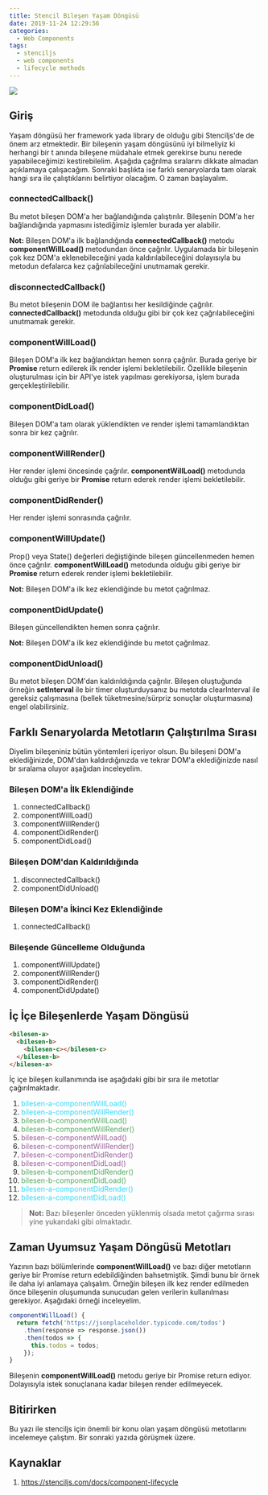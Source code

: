 ```yaml
---
title: Stencil Bileşen Yaşam Döngüsü
date: 2019-11-24 12:29:56
categories:
  - Web Components
tags:
  - stenciljs
  - web components
  - lifecycle methods
---
```

![](https://cdn-images-1.medium.com/max/1000/1*ez1jFYb1jnH0xU3xAaQ7zg.png)
## **Giriş**

Yaşam döngüsü her framework yada library de olduğu gibi Stenciljs'de de önem arz etmektedir. Bir bileşenin yaşam döngüsünü iyi bilmeliyiz ki herhangi bir t anında bileşene müdahale etmek gerekirse bunu nerede yapabileceğimizi kestirebilelim. Aşağıda çağrılma sıralarını dikkate almadan açıklamaya çalışacağım. Sonraki başlıkta ise farklı senaryolarda tam olarak hangi sıra ile çalıştıklarını belirtiyor olacağım. O zaman başlayalım.
<!-- more -->
### **connectedCallback()**

Bu metot bileşen DOM'a her bağlandığında çalıştırılır. Bileşenin DOM'a her bağlandığında yapmasını istediğimiz işlemler burada yer alabilir.

**Not:** Bileşen DOM'a ilk bağlandığında **connectedCallback()** metodu **componentWillLoad()** metodundan önce çağrılır. Uygulamada bir bileşenin çok kez DOM'a eklenebileceğini yada kaldırılabileceğini dolayısıyla bu metodun defalarca kez çağrılabileceğini unutmamak gerekir.

### **disconnectedCallback()**

Bu metot bileşenin DOM ile bağlantısı her kesildiğinde çağrılır. **connectedCallback()** metodunda olduğu gibi bir çok kez çağrılabileceğini unutmamak gerekir.

### **componentWillLoad()**

Bileşen DOM'a ilk kez bağlandıktan hemen sonra çağrılır. Burada geriye bir **Promise** return edilerek ilk render işlemi bekletilebilir. Özellikle bileşenin oluşturulması için bir API'ye istek yapılması gerekiyorsa, işlem burada gerçekleştirilebilir.

### **componentDidLoad()**

Bileşen DOM'a tam olarak yüklendikten ve render işlemi tamamlandıktan sonra bir kez çağrılır.

### **componentWillRender()**

Her render işlemi öncesinde çağrılır. **componentWillLoad()** metodunda olduğu gibi geriye bir **Promise** return ederek render işlemi bekletilebilir.

### **componentDidRender()**

Her render işlemi sonrasında çağrılır.

### **componentWillUpdate()**

Prop() veya State() değerleri değiştiğinde bileşen güncellenmeden hemen önce çağrılır. **componentWillLoad()** metodunda olduğu gibi geriye bir **Promise** return ederek render işlemi bekletilebilir.

**Not:** Bileşen DOM'a ilk kez eklendiğinde bu metot çağrılmaz.

### **componentDidUpdate()**

Bileşen güncellendikten hemen sonra çağrılır.

**Not:** Bileşen DOM'a ilk kez eklendiğinde bu metot çağrılmaz.

### **componentDidUnload()**

Bu metot bileşen DOM'dan kaldırıldığında çağrılır. Bileşen oluştuğunda örneğin **setInterval** ile bir timer oluşturduysanız bu metotda clearInterval ile gereksiz çalışmasına (bellek tüketmesine/sürpriz sonuçlar oluşturmasına) engel olabilirsiniz.

## **Farklı Senaryolarda Metotların Çalıştırılma Sırası**

Diyelim bileşeniniz bütün yöntemleri içeriyor olsun. Bu bileşeni DOM'a eklediğinizde, DOM'dan kaldırdığınızda ve tekrar DOM'a eklediğinizde nasıl br sıralama oluyor aşağıdan inceleyelim.

### **Bileşen DOM'a İlk Eklendiğinde**

  1. connectedCallback()
  2. componentWillLoad()
  3. componentWillRender()
  4. componentDidRender()
  5. componentDidLoad()

### **Bileşen DOM'dan Kaldırıldığında**

  1. disconnectedCallback()
  2. componentDidUnload()

### **Bileşen DOM'a İkinci Kez Eklendiğinde**

  1. connectedCallback()

### **Bileşende Güncelleme Olduğunda**
  1. componentWillUpdate()
  2. componentWillRender()
  3. componentDidRender()
  4. componentDidUpdate()

## İç İçe Bileşenlerde Yaşam Döngüsü

```html
<bilesen-a>
  <bilesen-b>
    <bilesen-c></bilesen-c>
  </bilesen-b>
</bilesen-a>
```

İç içe bileşen kullanımında ise aşağıdaki gibi bir sıra ile metotlar çağırılmaktadır.

1. <span style="color:#2BD9FE">bilesen-a-componentWillLoad()</span>
2. <span style="color:#2BD9FE">bilesen-a-componentWillRender()</span>
3. <span style="color:#52AA5E">bilesen-b-componentWillLoad()</span>
4. <span style="color:#52AA5E">bilesen-b-componentWillRender()</span>
5. <span style="color:#985F99">bilesen-c-componentWillLoad()</span>
6. <span style="color:#985F99">bilesen-c-componentWillRender()</span>
7. <span style="color:#985F99">bilesen-c-componentDidRender()</span>
8. <span style="color:#985F99">bilesen-c-componentDidLoad()</span>
9. <span style="color:#52AA5E">bilesen-b-componentDidRender()</span>
10. <span style="color:#52AA5E">bilesen-b-componentDidLoad()</span>
11. <span style="color:#2BD9FE">bilesen-a-componentDidRender()</span>
12. <span style="color:#2BD9FE">bilesen-a-componentDidLoad()</span>

> **Not:** Bazı bileşenler önceden yüklenmiş olsada metot çağırma sırası yine yukarıdaki gibi olmaktadır.

## Zaman Uyumsuz Yaşam Döngüsü Metotları

Yazının bazı bölümlerinde **componentWillLoad()** ve bazı diğer metotların geriye bir Promise return edebildiğinden bahsetmiştik. Şimdi bunu bir örnek ile daha iyi anlamaya çalışalım. Örneğin bileşen ilk kez render edilmeden önce bileşenin oluşumunda sunucudan gelen verilerin kullanılması gerekiyor. Aşağıdaki örneği inceleyelim.

```ts
componentWillLoad() {
  return fetch('https://jsonplaceholder.typicode.com/todos')
    .then(response => response.json())
    .then(todos => {
      this.todos = todos;
    });
}
```

Bileşenin **componentWillLoad()** metodu geriye bir Promise return ediyor. Dolayısıyla istek sonuçlanana kadar bileşen render edilmeyecek.

## Bitirirken

Bu yazı ile stenciljs için önemli bir konu olan yaşam döngüsü metotlarını incelemeye çalıştım. Bir sonraki yazıda görüşmek üzere.

## Kaynaklar

1. https://stenciljs.com/docs/component-lifecycle
